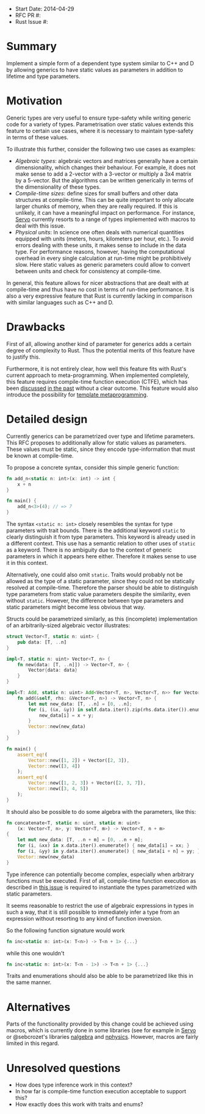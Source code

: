 - Start Date: 2014-04-29
- RFC PR #:
- Rust Issue #:

# Summary

Implement a simple form of a dependent type system similar to C++ and D by
allowing generics to have static values as parameters in addition to lifetime
and type parameters.

# Motivation

Generic types are very useful to ensure type-safety while writing generic code
for a variety of types. Parametrisation over static values extends this feature
to certain use cases, where it is necessary to maintain type-safety in terms of
these values.

To illustrate this further, consider the following two use cases as examples:

* *Algebraic types*: algebraic vectors and matrices generally have a certain
  dimensionality, which changes their behaviour. For example, it does not make
  sense to add a 2-vector with a 3-vector or multiply a 3x4 matrix by a
  5-vector. But the algorithms can be written generically in terms of the
  dimensionality of these types.
* *Compile-time sizes*: define sizes for small buffers and other data
  structures at compile-time. This can be quite important to only allocate
  larger chunks of memory, when they are really required. If this is unlikely,
  it can have a meaningful impact on performance. For instance,
  [Servo][servo_macros]
  currently resorts to a range of types implemented with macros to deal with
  this issue.
* *Physical units*: In science one often deals with numerical quantities
  equipped with units (meters, hours, kilometers per hour, etc.). To avoid
  errors dealing with these units, it makes sense to include in the data type.
  For performance reasons, however, having the computational overhead in every
  single calculation at run-time might be prohibitively slow. Here static
  values as generic parameters could allow to convert between units and check
  for consistency at compile-time.

In general, this feature allows for nicer abstractions that are dealt with at
compile-time and thus have no cost in terms of run-time performance. It is also
a very expressive feature that Rust is currently lacking in comparison with
similar languages such as C++ and D.

# Drawbacks

First of all, allowing another kind of parameter for generics adds a certain
degree of complexity to Rust. Thus the potential merits of this feature have to
justify this.

Furthermore, it is not entirely clear, how well this feature fits with Rust's
current approach to meta-programming. When implemented completely, this feature
requires compile-time function execution (CTFE), which has been
[discussed][issue_11621] [in the past][ctfe_mail] without a clear outcome. This
feature would also introduce the possibility for
[template metaprogramming][template_meta].

# Detailed design

Currently generics can be parametrized over type and lifetime parameters. This
RFC proposes to additionally allow for static values as parameters. These
values must be static, since they encode type-information that must be known at
compile-time.

To propose a concrete syntax, consider this simple generic function:

```rust
fn add_n<static n: int>(x: int) -> int {
    x + n
}

fn main() {
    add_n<3>(4); // => 7
}

```

The syntax `<static n: int>` closely resembles the syntax for type parameters
with trait bounds. There is the additional keyword `static` to clearly
distinguish it from type parameters. This keyword is already used in a
different context. This use has a semantic relation to other uses of
`static` as a keyword. There is no ambiguity due to the context of generic
parameters in which it appears here either. Therefore it makes sense to use it
in this context.

Alternatively, one could also omit `static`. Traits would probably not be
allowed as the type of a static parameter, since they could not be statically
resolved at compile-time. Therefore the parser should be able to distinguish
type parameters from static value parameters despite the similarity, even
without `static`. However, the difference between type parameters and static
parameters might become less obvious that way.

Structs could be parametrized similarly, as this (incomplete) implementation of
an arbitrarily-sized algebraic vector illustrates:

```rust
struct Vector<T, static n: uint> {
    pub data: [T, ..n]
}

impl<T, static n: uint> Vector<T, n> {
    fn new(data: [T, ..n]]) -> Vector<T, n> {
        Vector{data: data}
    }
}

impl<T: Add, static n: uint> Add<Vector<T, n>, Vector<T, n>> for Vector<T, n> {
    fn add(&self, rhs: &Vector<T, n>) -> Vector<T, n> {
        let mut new_data: [T, ..n] = [0, ..n];
        for (i, (&x, &y)) in self.data.iter().zip(rhs.data.iter()).enumerate() {
            new_data[i] = x + y;
        }
        Vector::new(new_data)
    }
}

fn main() {
    assert_eq!(
        Vector::new([1, 2]) + Vector([2, 3]),
        Vector::new([3, 4])
    );
    assert_eq!(
        Vector::new([1, 2, 3]) + Vector([2, 3, 7]),
        Vector::new([3, 4, 5])
    );
}

```

It should also be possible to do some algebra with the parameters, like this:

```rust
fn concatenate<T, static n: uint, static m: uint>
    (x: Vector<T, n>, y: Vector<T, m>) -> Vector<T, n + m>
{
    let mut new_data: [T, ..n + m] = [0, ..n + m];
    for (i, &xx) in x.data.iter().enumerate() { new_data[i] = xx; }
    for (i, &yy) in y.data.iter().enumerate() { new_data[i + n] = yy; }
    Vector::new(new_data)
}

```

Type inference can potentially become complex, especially when arbitrary
functions must be executed. First of all, compile-time function execution as
described in [this issue][issue_11621] is required to instantiate the types
parametrized with static parameters.

It seems reasonable to restrict the use of algebraic expressions in types in
such a way, that it is still possible to immediately infer a type from an
expression without resorting to any kind of function inversion.

So the following function signature would work

```rust
fn inc<static n: int>(x: T<n>) -> T<n + 1> {...}
```

while this one wouldn't

```rust
fn inc<static n: int>(x: T<n - 1>) -> T<n + 1> {...}
```

Traits and enumerations should also be able to be parametrized like this in the
same manner.

# Alternatives

Parts of the functionality provided by this change could be achieved using
macros, which is currently done in some libraries (see for example in
[Servo][servo_macros] or @sebcrozet's libraries [nalgebra][nalgebra] and
[nphysics][nphysics]. However, macros are fairly limited in this regard.

# Unresolved questions

* How does type inference work in this context?
* In how far is compile-time function execution acceptable to support this?
* How exactly does this work with traits and enums?

[servo_macros]: https://github.com/mozilla/servo/blob/b14b2eca372ea91dc40af66b1f8a9cd510c37abf/src/components/util/smallvec.rs#L475-L525
[nalgebra]: https://github.com/sebcrozet/nalgebra
[nphysics]: https://github.com/sebcrozet/nphysics
[issue_11621]: https://github.com/mozilla/rust/issues/11621
[ctfe_mail]: https://mail.mozilla.org/pipermail/rust-dev/2014-January/008252.html
[template_meta]: http://en.wikipedia.org/wiki/Template_metaprogramming
